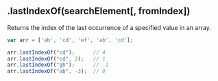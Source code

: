## .lastIndexOf(searchElement[, fromIndex])

Returns the index of the last occurrence of a specified value in an array.

```js
var arr = ['ab', 'cd', 'ef', 'ab', 'cd'];

arr.lastIndexOf("cd");      // 4
arr.lastIndexOf("cd", 2);   // 1
arr.lastIndexOf("gh");      // -1
arr.lastIndexOf("ab", -3);  // 0
```